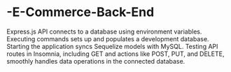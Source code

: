 # -E-Commerce-Back-End
Express.js API connects to a database using environment variables. Executing commands sets up and populates a development database. Starting the application syncs Sequelize models with MySQL. Testing API routes in Insomnia, including GET and actions like POST, PUT, and DELETE, smoothly handles data operations in the connected database.
